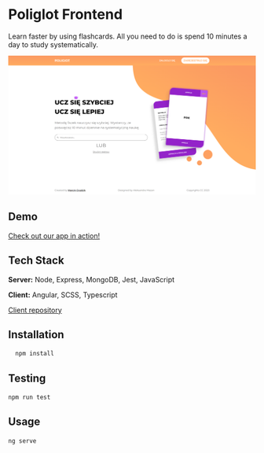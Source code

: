
# Poliglot Frontend

Learn faster by using flashcards. All you need to do is spend 10 minutes a day to study systematically.

![App Screenshot](./github/homepage.png)


## Demo

[Check out our app in action!](https://www.google.com/)

## Tech Stack

**Server:** Node, Express, MongoDB, Jest, JavaScript

**Client:** Angular, SCSS, Typescript

[Client repository](https://www.google.com/)
  

## Installation

```bash
  npm install 
```


## Testing

```bash
npm run test
```


## Usage

```bash
ng serve
```